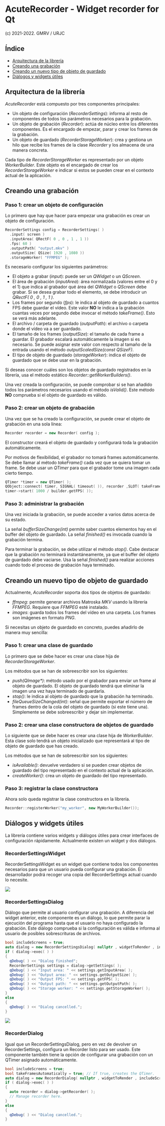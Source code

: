 # AcuteRecorder - Widget recorder for Qt

(c) 2021-2022. GMRV / URJC

## Índice

- [Arquitectura de la librería](#architecture)
- [Creando una grabación](#recording)
- [Creando un nuevo tipo de objeto de guardado](#storage)
- [Diálogos y widgets útiles](#dialog)

## <a name="architecture"></a> Arquitectura de la librería

_AcuteRecorder_ está compuesto por tres componentes principales:

- Un objeto de configuración (_RecorderSettings_): informa al resto de componentes de todos los parámetros necesarios
  para la grabación.
- Un objeto de grabación (_Recorder_): actúa de núcleo entre los diferentes componentes. Es el encargado de empezar,
  parar y crear los frames de la grabación.
- Un objeto de guardado (_RecorderStorageWorker_): crea y gestiona un hilo que recibe los frames de la clase _Recorder_
  y los almacena de una manera concreta.

Cada tipo de *RecorderStorageWorker* es representado por un objeto _WorkerBuilder_. Este objeto es el encargado de crear
los _RecorderStorageWorker_ e indicar si estos se pueden crear en el contexto actual de la aplicación.

## <a name="recording"></a> Creando una grabación

### Paso 1: crear un objeto de configuración

Lo primero que hay que hacer para empezar una grabación es crear un objeto de configuración.

```c++
RecorderSettings config = RecorderSettings( )
  .input( screen )
  .inputArea( QRectF( 0 , 0 , 1 , 1 ))
  .fps( 60 )
  .outputPath( "output.mkv" )
  .outputSize( QSize( 1920 , 1080 ))
  .storageWorker( "FFMPEG" );
```

Es necesario configurar los siguientes parámetros:

- El objeto a grabar (_input_): puede ser un _QWidget_ o un _QScreen_.
- El área de grabación (_inputArea_): área normalizada (valores entre el 0 y el 1) que indica al grabador qué área del
  _QWidget_ o _QScreen_ debe grabar. Si se desea grabar todo el elemento, se debe introducir un
  _QRectF( 0 , 0 , 1 , 1 )_.
- Los frames por segundo (_fps_): le indica al objeto de guardado a cuantos FPS debe guardar el vídeo. Este valor **NO**
  le indica a la grabación cuantas veces por segundo debe invocar el método _takeFrame()_. Esto se verá más adelante.
- El archivo / carpeta de guardado (_outputPath_): el archivo o carpeta donde el vídeo va a ser guardado.
- El tamaño de los frames (_outputSize_): el tamaño de cada frame a guardar. El grabador escalará automáticamente la
  imagen si es necesario. Se puede asignar este valor con respecto al tamaño de la entrada usando el método
  _outputScaledSize(const QSizeF)_.
- El tipo de objeto de guardado (_storageWorker_): indica el objeto de guardado que se debe usar en la grabación.

Si deseas conocer cuáles son los objetos de guardado registrados en la librería, usa el método estático
_Recorder::getWorkerBuilders()_.

Una vez creada la configuración, se puede comprobar si se han añadido todos los parámetros necesarios usando el método
_isValid()_. Este método **NO** comprueba si el objeto de guardado es válido.

### Paso 2: crear un objeto de grabación

Una vez que se ha creado la configuración, se puede crear el objeto de grabación en una sola línea:

```c++
Recorder recorder = new Recorder( config );
```

El constructor creará el objeto de guardado y configurará toda la grabación automáticamente.

Por motivos de flexibilidad, el grabador no tomará frames automáticamente. Se debe llamar al método
_takeFrame()_ cada vez que se quiera tomar un frame. Se debe usar un _QTimer_ para que el grabador tome una imagen cada
cierto tiempo.

```c++
QTimer *timer = new QTimer( );
QObject::connect( timer, SIGNAL( timeout( )), recorder ,SLOT( takeFrame( )));
timer->start( 1000 / builder.getFPS( ));
```

### Paso 3: administrar la grabación

Una vez iniciada la grabación, se puede acceder a varios datos acerca de su estado.

La señal _bufferSizeChange(int)_ permite saber cuantos elementos hay en el buffer del objeto de guardado. La señal
_finished()_ es invocada cuando la grabación termina.

Para terminar la grabación, se debe utilizar el método _stop()_. Cabe destacar que la grabación no terminará
instantáneamente, ya que el buffer del objeto de guardado debe vaciarse. Usa la señal _finished()_ para realizar
acciones cuando todo el proceso de grabación haya terminado.

## <a name="storage"></a> Creando un nuevo tipo de objeto de guardado

Actualmente, _AcuteRecorder_ soporta dos tipos de objetos de guardado:

- _ffmpeg_: permite generar archivos Matroska _MKV_ usando la librería _FFMPEG_. Requiere que _FFMPEG_ esté instalado.
- _images_: guarda todos los frames del vídeo en una carpeta. Los frames son imágenes en formato _PNG_.

Si necesitas un objeto de guardado en concreto, puedes añadirlo de manera muy sencilla:

### Paso 1: crear una clase de guardado

Lo primero que se debe hacer es crear una clase hija de _RecorderStorageWorker_.

Los métodos que se han de sobreescribir son los siguientes:

- _push(QImage*)_: método usado por el grabador para enviar un frame al objeto de guardado. El objeto de guardado tendrá
  que eliminar la imagen una vez haya terminado de guardarla.
- _stop()_: le indica al objeto de guardado que la grabación ha terminado.
- _fileQueueSizeChanged(int)_: señal que permite exportar el número de frames dentro de la cola del objeto de guardado
  (si este tiene una). Simplemente se debe sobreescribir y dejar sin implementar.

### Paso 2: crear una clase constructora de objetos de guardado

Lo siguiente que se debe hacer es crear una clase hija de _WorkerBuilder_. Esta clase solo tendrá un objeto inicializado
que representará al tipo de objeto de guardado que has creado.

Los métodos que se han de sobreescribir son los siguientes:

- _isAvailable()_: devuelve verdadero si se pueden crear objetos de guardado del tipo representado en el contexto actual
  de la aplicación.
- _createWorker()_: crea un objeto de guardado del tipo representado.

### Paso 3: registrar la clase constructora

Ahora solo queda registrar la clase constructora en la librería.

```c++
Recorder::registerWorker("my_worker", new MyWorkerBuilder());
```

## <a name="dialog"></a> Diálogos y widgets útiles

La librería contiene varios widgets y diálogos útiles para crear interfaces de configuración rápidamente. Actualmente
existen un widget y dos diálogos.

### RecorderSettingsWidget

RecorderSettingsWidget es un widget que contiene todos los componentes necesarios para que un usuario pueda configurar
una grabación. El desarrollador podrá recoger una copia del RecorderSettings actual cuando lo necesite.

![](https://i.imgur.com/5GjhFQh.png)

### RecorderSettingsDialog

Diálogo que permite al usuario configurar una grabación. A diferencia del widget anterior, este componente es un
diálogo, lo que permite parar la ejecución del programa hasta que el usuario no haya configurado la grabación. Este
diálogo comprueba si la configuración es válida e informa al usuario de posibles sobrescrituras de archivos.

```c++
bool includeScreens = true;
auto dialog = new RecorderSettingsDialog( nullptr , widgetToRender , includeScreens );
if ( dialog->exec( ) )
{
  qDebug( ) << "Dialog finished";
  RecorderSettings settings = dialog->getSettings( );
  qDebug( ) << "Input area: " << settings.getInputArea( );
  qDebug( ) << "Output area: " << settings.getOutputSize( );
  qDebug( ) << "Output FPS: " << settings.getFPS( );
  qDebug( ) << "Output path: " << settings.getOutputPath( );
  qDebug( ) << "Storage worker: " << settings.getStorageWorker( );
}
else
{
  qDebug( ) << "Dialog cancelled.";
}
```

![](https://i.imgur.com/dwOBFIy.png)

### RecorderDialog

Igual que un RecorderSettingsDialog, pero en vez de devolver un RecorderSettings, configura un Recorder listo para ser
usado. Este componente también tiene la opción de configurar una grabación con un QTimer asignado automáticamente.

```c++
bool includeScreens = true;
bool takeFramesAutomatically = true; // If true, creates the QTimer.
auto dialog = new RecorderDialog( nullptr , widgetToRender , includeScreens , takeFramesAutomatically );
if ( dialog->exec( ) )
{
  auto recorder = dialog->getRecorder( );
  // Manage recorder here.
}
else
{
  qDebug( ) << "Dialog cancelled.";
}
```